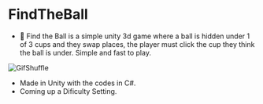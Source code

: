 # FindTheBall
- 🔴 Find the Ball is a simple unity 3d game where a ball is hidden under 1 of 3 cups and they swap places, the player must click the cup they think the ball is under. Simple and fast to play.
  
![GifShuffle](https://github.com/JpBaraky/FindTheBall/assets/84728881/1e91106c-818f-4cfc-a61f-c6f5d442d5dc)

- Made in Unity with the codes in C#.
- Coming up a Dificulty Setting.
  
